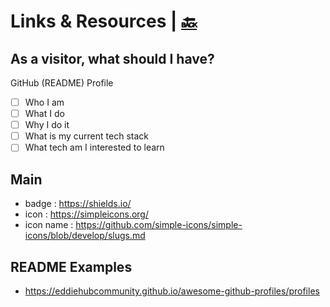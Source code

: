 # Links & Resources | [🔙](https://github.com/awwmicky)

## As a visitor, what should I have?

GitHub (README) Profile

- [ ] Who I am
- [ ] What I do
- [ ] Why I do it
- [ ] What is my current tech stack
- [ ] What tech am I interested to learn

## Main

- badge : https://shields.io/
- icon : https://simpleicons.org/
- icon name : https://github.com/simple-icons/simple-icons/blob/develop/slugs.md

## README Examples

- https://eddiehubcommunity.github.io/awesome-github-profiles/profiles